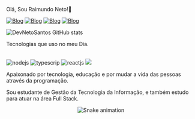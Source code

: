 Olá, Sou Raimundo Neto!💪

[![Blog](https://img.shields.io/badge/LinkedIn-0077B5?style=for-the-badge&logo=linkedin&logoColor=white)](https://www.linkedin.com/in/rsantosneto/)
[![Blog](https://img.shields.io/badge/Twitter-1DA1F2?style=for-the-badge&logo=twitter&logoColor=white)](https://twitter.com/santosneto_)
[![Blog](https://img.shields.io/badge/WhatsApp-25D366?style=for-the-badge&logo=whatsapp&logoColor=white)](
https://wa.me/+5599984343403?text=Ol%C3%A1,%20Pode%20me%20ajudar?)
[![Blog](https://img.shields.io/badge/Instagram-E4405F?style=for-the-badge&logo=instagram&logoColor=white)](https://www.instagram.com/santosneto_/)

![DevNetoSantos GitHub stats](https://github-readme-stats.vercel.app/api?username=DevNetoSantos&show_icons=true&theme=radical)

Tecnologias que uso no meu Dia.

<div style="display: inline-block"><br/>
    <img aling="center" src="https://img.shields.io/badge/Node.js-43853D?style=for-the-badge&logo=node.js&logoColor=white" alt="nodejs">
    <img aling="center" src="https://img.shields.io/badge/TypeScript-007ACC?style=for-the-badge&logo=typescript&logoColor=white" alt="typescrip">
    <img aling="center" src="https://img.shields.io/badge/React-20232A?style=for-the-badge&logo=react&logoColor=61DAFB" alt="reactjs">
    <img aling="center" src="https://img.shields.io/badge/React_Native-20232A?style=for-the-badge&logo=react&logoColor=61DAFB"
</div><br/>
  
  Apaixonado por tecnologia, educação e por mudar a vida das pessoas através da programação.
  
  Sou estudante de Gestão da Tecnologia da Informação, e também estudo para atuar na área Full Stack.
    
 <div align="center">

  ![Snake animation](https://github.com/danielbped/DevNetoSantos/blob/output/github-contribution-grid-snake.svg)
  
</div>
